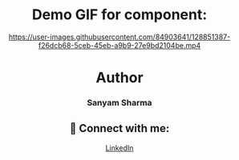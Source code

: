 <div align="center">
 
# Demo GIF for component:



https://user-images.githubusercontent.com/84903641/128851387-f26dcb68-5ceb-45eb-a9b9-27e9bd2104be.mp4




 
# Author

<h3>Sanyam Sharma</h3>
 
 ## 🚀 Connect with me:

 <a href = "https://www.linkedin.com/in/sanyam-sharma-4919b9205/">LinkedIn</a>

</div>
